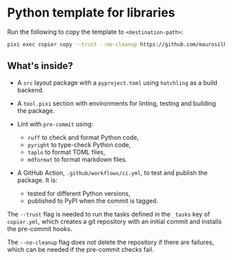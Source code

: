 # Python template for libraries

Run the following to copy the template to `<destination-path>`:

```sh
pixi exec copier copy --trust --no-cleanup https://github.com/maurosilber/python-lib-template <destination-path>
```

## What's inside?

- A `src` layout package with a `pyproject.toml` using `hatchling` as a build backend.

- A `tool.pixi` section with environments for linting, testing and building the package.

- Lint with `pre-commit` using:

  - `ruff` to check and format Python code,
  - `pyright` to type-check Python code,
  - `taplo` to format TOML files,
  - `mdformat` to format markdown files.

- A GitHub Action, `.github/workflows/ci.yml`, to test and publish the package.
  It is:

  - tested for different Python versions,
  - published to PyPI when the commit is tagged.

The `--trust` flag is needed to run the tasks defined in the `_tasks` key of `copier.yml`,
which creates a git repository with an initial commit
and installs the pre-commit hooks.

The `--no-cleanup` flag does not delete the repository if there are failures,
which can be needed if the pre-commit checks fail.
